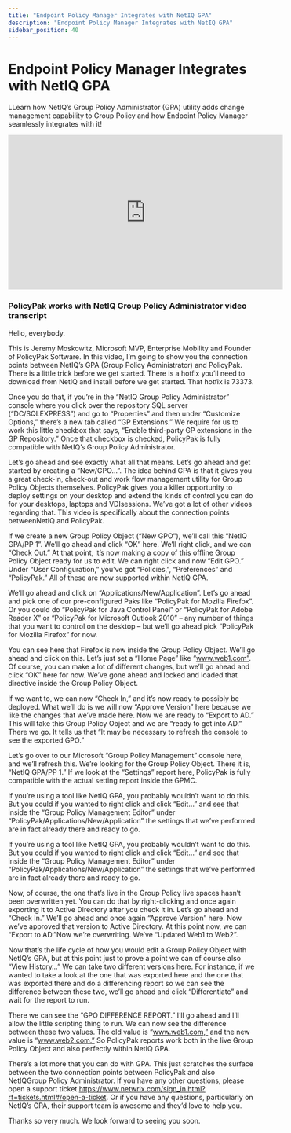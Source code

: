 ```yaml
---
title: "Endpoint Policy Manager Integrates with NetIQ GPA"
description: "Endpoint Policy Manager Integrates with NetIQ GPA"
sidebar_position: 40
---
```


# Endpoint Policy Manager Integrates with NetIQ GPA

LLearn how NetIQ’s Group Policy Administrator (GPA) utility adds change management capability to
Group Policy and how Endpoint Policy Manager seamlessly integrates with it!

<iframe width="560" height="315" src="https://www.youtube.com/embed/q9q8SXLgHkE?si=ZWlTFjCB6nTHhtRi" title="YouTube video player" frameborder="0" allow="accelerometer; autoplay; clipboard-write; encrypted-media; gyroscope; picture-in-picture; web-share" referrerpolicy="strict-origin-when-cross-origin" allowfullscreen></iframe>

### PolicyPak works with NetIQ Group Policy Administrator video transcript

Hello, everybody.

This is Jeremy Moskowitz, Microsoft MVP, Enterprise Mobility and Founder of PolicyPak Software. In
this video, I’m going to show you the connection points between NetIQ’s GPA (Group Policy
Administrator) and PolicyPak. There is a little trick before we get started. There is a hotfix
you’ll need to download from NetIQ and install before we get started. That hotfix is 73373.

Once you do that, if you’re in the “NetIQ Group Policy Administrator” console where you click over
the repository SQL server (“DC/SQLEXPRESS”) and go to “Properties” and then under “Customize
Options,” there’s a new tab called “GP Extensions.” We require for us to work this little checkbox
that says, “Enable third-party GP extensions in the GP Repository.” Once that checkbox is checked,
PolicyPak is fully compatible with NetIQ’s Group Policy Administrator.

Let’s go ahead and see exactly what all that means. Let’s go ahead and get started by creating a
“New/GPO…”. The idea behind GPA is that it gives you a great check-in, check-out and work flow
management utility for Group Policy Objects themselves. PolicyPak gives you a killer opportunity to
deploy settings on your desktop and extend the kinds of control you can do for your desktops,
laptops and VDIsessions. We’ve got a lot of other videos regarding that. This video is specifically
about the connection points betweenNetIQ and PolicyPak.

If we create a new Group Policy Object (“New GPO”), we’ll call this “NetIQ GPA/PP 1”. We’ll go ahead
and click “OK” here. We’ll right click, and we can “Check Out.” At that point, it’s now making a
copy of this offline Group Policy Object ready for us to edit. We can right click and now “Edit
GPO.” Under “User Configuration,” you’ve got “Policies,”, “Preferences” and “PolicyPak.” All of
these are now supported within NetIQ GPA.

We’ll go ahead and click on “Applications/New/Application”. Let’s go ahead and pick one of our
pre-configured Paks like “PolicyPak for Mozilla Firefox”. Or you could do “PolicyPak for Java
Control Panel” or “PolicyPak for Adobe Reader X” or “PolicyPak for Microsoft Outlook 2010” – any
number of things that you want to control on the desktop – but we’ll go ahead pick “PolicyPak for
Mozilla Firefox” for now.

You can see here that Firefox is now inside the Group Policy Object. We’ll go ahead and click on
this. Let’s just set a “Home Page” like “www.web1.com”. Of course, you can make a lot of different
changes, but we’ll go ahead and click “OK” here for now. We’ve gone ahead and locked and loaded that
directive inside the Group Policy Object.

If we want to, we can now “Check In,” and it’s now ready to possibly be deployed. What we’ll do is
we will now “Approve Version” here because we like the changes that we’ve made here. Now we are
ready to “Export to AD.” This will take this Group Policy Object and we are “ready to get into AD.”
There we go. It tells us that “It may be necessary to refresh the console to see the exported GPO.”

Let’s go over to our Microsoft “Group Policy Management” console here, and we’ll refresh this. We’re
looking for the Group Policy Object. There it is, “NetIQ GPA/PP 1.” If we look at the “Settings”
report here, PolicyPak is fully compatible with the actual setting report inside the GPMC.

If you’re using a tool like NetIQ GPA, you probably wouldn’t want to do this. But you could if you
wanted to right click and click “Edit…” and see that inside the “Group Policy Management Editor”
under “PolicyPak/Applications/New/Application” the settings that we’ve performed are in fact already
there and ready to go.

If you’re using a tool like NetIQ GPA, you probably wouldn’t want to do this. But you could if you
wanted to right click and click “Edit…” and see that inside the “Group Policy Management Editor”
under “PolicyPak/Applications/New/Application” the settings that we’ve performed are in fact already
there and ready to go.

Now, of course, the one that’s live in the Group Policy live spaces hasn’t been overwritten yet. You
can do that by right-clicking and once again exporting it to Active Directory after you check it in.
Let’s go ahead and “Check In.” We’ll go ahead and once again “Approve Version” here. Now we’ve
approved that version to Active Directory. At this point now, we can “Export to AD.”Now we’re
overwriting. We’ve “Updated Web1 to Web2”.

Now that’s the life cycle of how you would edit a Group Policy Object with NetIQ’s GPA, but at this
point just to prove a point we can of course also “View History…” We can take two different versions
here. For instance, if we wanted to take a look at the one that was exported here and the one that
was exported there and do a differencing report so we can see the difference between these two,
we’ll go ahead and click “Differentiate” and wait for the report to run.

There we can see the “GPO DIFFERENCE REPORT.” I’ll go ahead and I’ll allow the little scripting
thing to run. We can now see the difference between these two values. The old value is
“www.web1.com,” and the new value is “www.web2.com.” So PolicyPak reports work both in the live
Group Policy Object and also perfectly within NetIQ GPA.

There’s a lot more that you can do with GPA. This just scratches the surface between the two
connection points between PolicyPak and also NetIQGroup Policy Administrator. If you have any other
questions, please open a support ticket
https://www.netwrix.com/sign_in.html?rf=tickets.html#/open-a-ticket. Or if you have any questions,
particularly on NetIQ’s GPA, their support team is awesome and they’d love to help you.

Thanks so very much. We look forward to seeing you soon.
